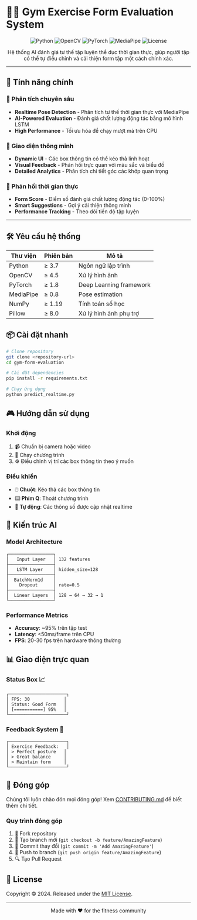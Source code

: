 # 🏋️‍♂️ Gym Exercise Form Evaluation System

<div align="center">

![Python](https://img.shields.io/badge/Python-3.7+-blue.svg)
![OpenCV](https://img.shields.io/badge/OpenCV-4.5+-red.svg)
![PyTorch](https://img.shields.io/badge/PyTorch-1.8+-orange.svg)
![MediaPipe](https://img.shields.io/badge/MediaPipe-0.8+-green.svg)
![License](https://img.shields.io/badge/license-MIT-blue.svg)

</div>

<p align="center">
Hệ thống AI đánh giá tư thế tập luyện thể dục thời gian thực, giúp người tập có thể tự điều chỉnh và cải thiện form tập một cách chính xác.
</p>

---

## 🌟 Tính năng chính

### 🎯 Phân tích chuyên sâu
- **Realtime Pose Detection** - Phân tích tư thế thời gian thực với MediaPipe
- **AI-Powered Evaluation** - Đánh giá chất lượng động tác bằng mô hình LSTM
- **High Performance** - Tối ưu hóa để chạy mượt mà trên CPU

### 💫 Giao diện thông minh
- **Dynamic UI** - Các box thông tin có thể kéo thả linh hoạt
- **Visual Feedback** - Phản hồi trực quan với màu sắc và biểu đồ
- **Detailed Analytics** - Phân tích chi tiết góc các khớp quan trọng

### 🔄 Phản hồi thời gian thực
- **Form Score** - Điểm số đánh giá chất lượng động tác (0-100%)
- **Smart Suggestions** - Gợi ý cải thiện thông minh
- **Performance Tracking** - Theo dõi tiến độ tập luyện

---

## 🛠️ Yêu cầu hệ thống

| Thư viện | Phiên bản | Mô tả |
|----------|-----------|--------|
| Python | ≥ 3.7 | Ngôn ngữ lập trình |
| OpenCV | ≥ 4.5 | Xử lý hình ảnh |
| PyTorch | ≥ 1.8 | Deep Learning framework |
| MediaPipe | ≥ 0.8 | Pose estimation |
| NumPy | ≥ 1.19 | Tính toán số học |
| Pillow | ≥ 8.0 | Xử lý hình ảnh phụ trợ |

## 📦 Cài đặt nhanh

```bash
# Clone repository
git clone <repository-url>
cd gym-form-evaluation

# Cài đặt dependencies
pip install -r requirements.txt

# Chạy ứng dụng
python predict_realtime.py
```

## 🎮 Hướng dẫn sử dụng

### Khởi động
1. 📹 Chuẩn bị camera hoặc video
2. 🚀 Chạy chương trình
3. ⚙️ Điều chỉnh vị trí các box thông tin theo ý muốn

### Điều khiển
- 🖱️ **Chuột**: Kéo thả các box thông tin
- ⌨️ **Phím Q**: Thoát chương trình
- 🔄 **Tự động**: Các thông số được cập nhật realtime

## 🧠 Kiến trúc AI

### Model Architecture
```
┌─────────────────┐
│   Input Layer   │ 132 features
├─────────────────┤
│   LSTM Layer    │ hidden_size=128
├─────────────────┤
│  BatchNorm1d    │ 
│    Dropout      │ rate=0.5
├─────────────────┤
│  Linear Layers  │ 128 → 64 → 32 → 1
└─────────────────┘
```

### Performance Metrics
- **Accuracy**: ~95% trên tập test
- **Latency**: <50ms/frame trên CPU
- **FPS**: 20-30 fps trên hardware thông thường

## 📊 Giao diện trực quan

### Status Box 📈
```
┌──────────────────────┐
│ FPS: 30             │
│ Status: Good Form   │
│ [===========] 95%   │
└──────────────────────┘
```

### Feedback System 💭
```
┌──────────────────────┐
│ Exercise Feedback:   │
│ > Perfect posture   │
│ > Great balance     │
│ > Maintain form     │
└──────────────────────┘
```

## 🤝 Đóng góp

Chúng tôi luôn chào đón mọi đóng góp! Xem [CONTRIBUTING.md](CONTRIBUTING.md) để biết thêm chi tiết.

### Quy trình đóng góp
1. 🍴 Fork repository
2. 🌿 Tạo branch mới (`git checkout -b feature/AmazingFeature`)
3. 💾 Commit thay đổi (`git commit -m 'Add AmazingFeature'`)
4. 🚀 Push to branch (`git push origin feature/AmazingFeature`)
5. 🔍 Tạo Pull Request

## 📝 License

Copyright © 2024. Released under the [MIT License](LICENSE).

---

<div align="center">
Made with ❤️ for the fitness community
</div> 